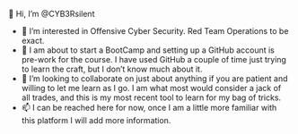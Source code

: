 👋 Hi, I’m @CYB3Rsilent
- 👀 I’m interested in Offensive Cyber Security. Red Team Operations to be exact. 
- 🌱 I am about to start a BootCamp and setting up a GitHub account is pre-work for the course. I have used GitHub a couple of time just trying to learn the craft, but I don’t know much about it. 
- 💞️ I’m looking to collaborate on just about anything if you are patient and willing to let me learn as I go. I am what most would consider a jack of all trades, and this is my most recent tool to learn for my bag of tricks. 
- 📫 I can be reached here for now, once I am a little more familiar with this platform I will add more information. 
<!---
CYB3Rsilent/CYB3Rsilent is a ✨ special ✨ repository because its `README.md` (this file) appears on your GitHub profile.
You can click the Preview link to take a look at your changes.


